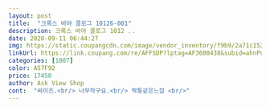 ```yaml
---
layout: post 
title:  "크록스 바야 클로그 10126-001" 
description: 크록스 바야 클로그 1012 ..
date: 2020-09-11 06:44:27 
img: https://static.coupangcdn.com/image/vendor_inventory/f9b9/2a71c152258f09c4a23637314aecc5dd3e0017229af63b8dbd6da4850509.jpg 
linkUrl: https://link.coupang.com/re/AFFSDP?lptag=AF3600438&subid=ahnPublicAsk&pageKey=1398966632&itemId=2434071953&vendorItemId=70756094287&traceid=V0-113-f9079ce9af135395 
categories: [1007] 
color: A57F92 
price: 17450 
author: Ask View Shop 
cont:  "싸이즈.<br/> 너무작구요.<br/> 짝퉁같은느낌 <br/>" 
---
```

